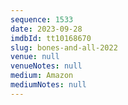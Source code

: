 ```yaml
---
sequence: 1533
date: 2023-09-28
imdbId: tt10168670
slug: bones-and-all-2022
venue: null
venueNotes: null
medium: Amazon
mediumNotes: null
---
```

